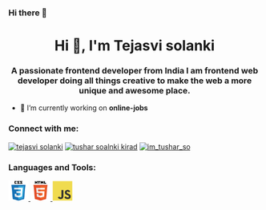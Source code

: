 ### Hi there 👋

<h1 align="center">Hi 👋, I'm Tejasvi solanki</h1>
<h3 align="center">A passionate frontend developer from India I am frontend web developer doing all things creative to make the web a more unique and awesome place.</h3>

- 🔭 I’m currently working on **online-jobs**

<h3 align="left">Connect with me:</h3>
<p align="left">
<a href="https://www.linkedin.com/in/tejasvi-solanki-994575227" target="blank"><img align="center" src="https://raw.githubusercontent.com/rahuldkjain/github-profile-readme-generator/master/src/images/icons/Social/linked-in-alt.svg" alt="tejasvi solanki" height="30" width="40" /></a>
<a href="https://www.facebook.com/profile.php?id=100041641723146&mibextid=ZbWKwL" target="blank"><img align="center" src="https://raw.githubusercontent.com/rahuldkjain/github-profile-readme-generator/master/src/images/icons/Social/facebook.svg" alt="tushar soalnki kirad" height="30" width="40" /></a>
<a href="https://instagram.com/im_tushar_so" target="blank"><img align="center" src="https://raw.githubusercontent.com/rahuldkjain/github-profile-readme-generator/master/src/images/icons/Social/instagram.svg" alt="im_tushar_so" height="30" width="40" /></a>
</p>

<h3 align="left">Languages and Tools:</h3>
<p align="left"> <a href="https://www.w3schools.com/css/" target="_blank" rel="noreferrer"> <img src="https://raw.githubusercontent.com/devicons/devicon/master/icons/css3/css3-original-wordmark.svg" alt="css3" width="40" height="40"/> </a> <a href="https://www.w3.org/html/" target="_blank" rel="noreferrer"> <img src="https://raw.githubusercontent.com/devicons/devicon/master/icons/html5/html5-original-wordmark.svg" alt="html5" width="40" height="40"/> </a> <a href="https://developer.mozilla.org/en-US/docs/Web/JavaScript" target="_blank" rel="noreferrer"> <img src="https://raw.githubusercontent.com/devicons/devicon/master/icons/javascript/javascript-original.svg" alt="javascript" width="40" height="40"/> </a> </p>
